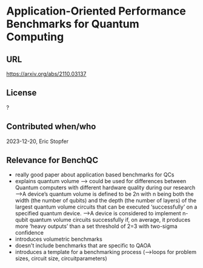 # Application-Oriented Performance Benchmarks for Quantum Computing

## URL

https://arxiv.org/abs/2110.03137

## License

?

## Contributed when/who

2023-12-20, Eric Stopfer

## Relevance for BenchQC

* really good paper about application based benchmarks for QCs
* explains quantum volume --> could be used for differences between Quantum computers with different hardware quality during our research
-->A device’s quantum volume is defined to be 2n with n being both the width (the number of qubits) and the depth (the number of layers) of the largest quantum volume circuits that can be executed ‘successfully’ on a specified quantum device.
-->A device is considered to implement n-qubit quantum volume circuits successfully if, on average, it produces more ‘heavy outputs’ than a set threshold of 2=3 with two-sigma confidence
* introduces volumetric benchmarks
* doesn't include benchmarks that are specific to QAOA
* introduces a template for a benchmarking process (-->loops for problem sizes, circuit size, circuitparameters)
